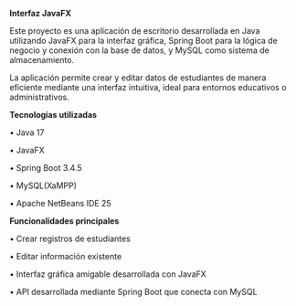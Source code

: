 **Interfaz JavaFX**

Este proyecto es una aplicación de escritorio desarrollada en Java utilizando JavaFX para la interfaz gráfica, Spring Boot para la lógica de negocio y conexión con la base de datos, y MySQL como sistema de almacenamiento.

La aplicación permite crear y editar datos de estudiantes de manera eficiente mediante una interfaz intuitiva, ideal para entornos educativos o administrativos.

**Tecnologías utilizadas**

• Java 17

• JavaFX

• Spring Boot 3.4.5

• MySQL(XaMPP)

• Apache NetBeans IDE 25

**Funcionalidades principales**

• Crear registros de estudiantes

• Editar información existente

• Interfaz gráfica amigable desarrollada con JavaFX

• API desarrollada mediante Spring Boot que conecta con MySQL

